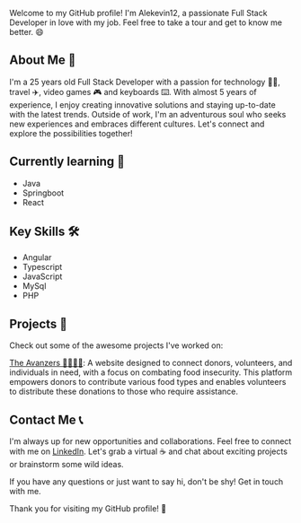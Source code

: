 Welcome to my GitHub profile! I'm Alekevin12, a passionate Full Stack Developer in love with my job. Feel free to take a tour and get to know me better. 😄

## About Me 🙌
I'm a 25 years old Full Stack Developer with a passion for technology 👨‍💻, travel ✈️, video games 🎮 and keyboards ⌨️. With almost 5 years of experience, I enjoy creating innovative solutions and staying up-to-date with the latest trends. Outside of work, I'm an adventurous soul who seeks new experiences and embraces different cultures. Let's connect and explore the possibilities together!

## Currently learning 🌱
* Java
* Springboot
* React

## Key Skills 🛠️
* Angular 
* Typescript
* JavaScript
* MySql
* PHP

## Projects 🚀
Check out some of the awesome projects I've worked on:

[The Avanzers 🦸‍♀️🦸‍♂️](https://avanzers.delphinet.it/): A website designed to connect donors, volunteers, and individuals in need, with a focus on combating food insecurity. This platform empowers donors to contribute various food types and enables volunteers to distribute these donations to those who require assistance.

## Contact Me 📞
I'm always up for new opportunities and collaborations. Feel free to connect with me on [LinkedIn](https://www.linkedin.com/in/arichetto/). Let's grab a virtual ☕️ and chat about exciting projects or brainstorm some wild ideas.

If you have any questions or just want to say hi, don't be shy! Get in touch with me.

Thank you for visiting my GitHub profile! 🙏

